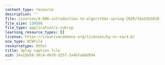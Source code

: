 ```yaml
---
content_type: resource
description: ''
file: /courses/6-006-introduction-to-algorithms-spring-2020/34a15b583014db7032573a4bfa60d994_ZLdooNwP7Pw.srt
file_size: 139586
file_type: application/x-subrip
learning_resource_types: []
license: https://creativecommons.org/licenses/by-nc-sa/4.0/
ocw_type: OCWFile
resourcetype: Other
title: 3play caption file
uid: 34a15b58-3014-db70-3257-3a4bfa60d994
---
```

